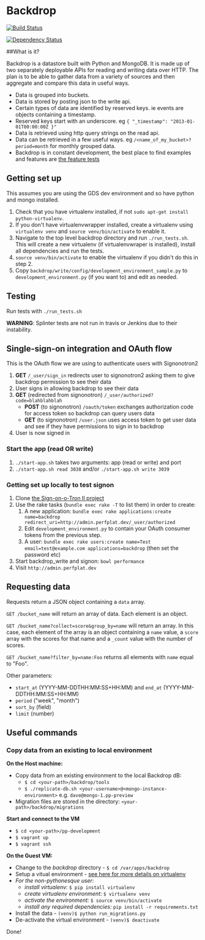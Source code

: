# Backdrop

[![Build Status](https://travis-ci.org/alphagov/backdrop.png?branch=master)](https://travis-ci.org/alphagov/backdrop?branch=master)

[![Dependency Status](https://gemnasium.com/alphagov/backdrop.png)](https://gemnasium.com/alphagov/backdrop)

##What is it?

Backdrop is a datastore built with Python and MongoDB. It is made up of two separately deployable APIs for reading and writing data over HTTP. The plan is to be able to gather data from a variety of sources and then aggregate and compare this data in useful ways.

- Data is grouped into buckets.
- Data is stored by posting json to the write api.
- Certain types of data are identified by reserved keys. ie events are objects containing a timestamp.
- Reserved keys start with an underscore. eg `{ "_timestamp": "2013-01-01T00:00:00Z }"`
- Data is retrieved using http query strings on the read api.
- Data can be retrieved in a few useful ways. eg `/<name_of_my_bucket>?period=month` for monthly grouped data.
- Backdrop is in constant development, the best place to find examples and features are [the feature tests](https://github.com/alphagov/backdrop/tree/master/features)

## Getting set up

This assumes you are using the GDS dev environment and so have python and mongo installed.

1. Check that you have virtualenv installed, if not ```sudo apt-get install python-virtualenv```.
2. If you don't have virtualenvwrapper installed, create a virtualenv using ```virtualenv venv``` and ```source venv/bin/activate``` to enable it.
3. Navigate to the top level backdrop directory and run ```./run_tests.sh```.
This will create a new virtualenv (if virtualenvwraper is installed), install all dependencies and run the tests.
4. ```source venv/bin/activate``` to enable the virtualenv if you didn't do this in step 2.
5. Copy `backdrop/write/config/development_environment_sample.py` to `development_environment.py`
(if you want to) and edit as needed.

## Testing

Run tests with ```./run_tests.sh```

**WARNING**: Splinter tests are not run in travis or Jenkins due to their instability.

## Single-sign-on integration and OAuth flow

This is the OAuth flow we are using to authenticate users with Signonotron2

1. **GET** `/_user/sign_in` redirects user to signonotron2 asking them to give backdrop permission to see their data
2. User signs in allowing backdrop to see their data
3. **GET** (redirected from signonotron) `/_user/authorized?code=blahblahblah`
    - **POST** (to signonotron) `/oauth/token` exchanges authorization code for access token so backdrop can query users data
    - **GET** (to signonotron) `/user.json` uses access token to get user data and see if they have permissions to sign in to backdrop
4. User is now signed in

### Start the app (read OR write)

1. `./start-app.sh` takes two arguments: app (read or write) and port
2. `./start-app.sh read 3038` and/or  `./start-app.sh write 3039`

### Getting set up locally to test signon

1. Clone [the Sign-on-o-Tron II project](https://github.com/alphagov/signonotron2)
2. Use the rake tasks (`bundle exec rake -T` to list them) in order to create:
    1. A new application: `bundle exec rake applications:create name=backdrop redirect_uri=http://admin.perfplat.dev/_user/authorized`
    3. Edit `development_environment.py` to contain your OAuth consumer tokens from the previous step.
    4. A user: `bundle exec rake users:create name=Test email=test@example.com applications=backdrop` (then set the password etc)
3. Start backdrop_write and signon: `bowl performance`
4. Visit `http://admin.perfplat.dev`

## Requesting data

Requests return a JSON object containing a `data` array.

`GET /bucket_name` will return an array of data. Each element is an object.

`GET /bucket_name?collect=score&group_by=name` will return an array. In this
case, each element of the array is an object containing a `name` value, a
`score` array with the scores for that name and a `_count` value with the
number of scores.

`GET /bucket_name?filter_by=name:Foo` returns all elements with `name` equal to "Foo".

Other parameters:

- `start_at` (YYYY-MM-DDTHH:MM:SS+HH:MM) and `end_at` (YYYY-MM-DDTHH:MM:SS+HH:MM)
- `period` ("week", "month")
- `sort_by` (field)
- `limit` (number)


## Useful commands

### Copy data from an existing to local environment

**On the Host machine:**

- Copy data from an existing environment to the local Backdrop dB:
    - `$ cd <your-path>/backdrop/tools`
    - `$ ./replicate-db.sh <your-username>@<mongo-instance-environment>` e.g. `dave@mongo-1.pp-preview`
- Migration files are stored in the directory: `<your-path>/backdrop/migrations`	

**Start and connect to the VM**

- `$ cd <your-path>/pp-development`
- `$ vagrant up`
- `$ vagrant ssh`
	
**On the Guest VM:**

- Change to the *backdrop* directory - `$ cd /var/apps/backdrop`
- Setup a vitual environment - [see here for more details on virtualenv](http://docs.python-guide.org/en/latest/dev/virtualenvs/)
- *For the non-pythonesque user:* 
    - *install virtualenv:* `$ pip install virtualenv`
    - *create virtualenv environment:* `$ virtualenv venv`
    - *activate the environment:* `$ source venv/bin/activate`
    - *install any required dependencies:* `pip install -r requirements.txt`
- Install the data - `(venv)$ python run_migrations.py`
- De-activate the virtual environment - `(venv)$ deactivate`

Done!




